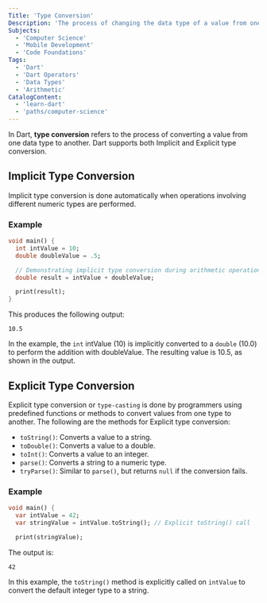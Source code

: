 ```yaml
---
Title: 'Type Conversion'
Description: 'The process of changing the data type of a value from one type to another.'
Subjects:
  - 'Computer Science'
  - 'Mobile Development'
  - 'Code Foundations'
Tags:
  - 'Dart'
  - 'Dart Operators'
  - 'Data Types'
  - 'Arithmetic'
CatalogContent:
  - 'learn-dart'
  - 'paths/computer-science'
---
```


In Dart, **type conversion** refers to the process of converting a value from one data type to another. Dart supports both Implicit and Explicit type conversion.

## Implicit Type Conversion

Implicit type conversion is done automatically when operations involving different numeric types are performed.

### Example

```dart
void main() {
  int intValue = 10;
  double doubleValue = .5;

  // Demonstrating implicit type conversion during arithmetic operation
  double result = intValue + doubleValue;

  print(result);
}
```

This produces the following output:

```shell
10.5
```

In the example, the `int` intValue (10) is implicitly converted to a `double` (10.0) to perform the addition with doubleValue. The resulting value is 10.5, as shown in the output.

## Explicit Type Conversion

Explicit type conversion or `type-casting` is done by programmers using predefined functions or methods to convert values from one type to another. The following are the methods for Explicit type conversion:

- `toString()`: Converts a value to a string.
- `toDouble()`: Converts a value to a double.
- `toInt()`: Converts a value to an integer.
- `parse()`: Converts a string to a numeric type.
- `tryParse()`: Similar to `parse()`, but returns `null` if the conversion fails.

### Example

```dart
void main() {
  var intValue = 42;
  var stringValue = intValue.toString(); // Explicit toString() call

  print(stringValue);
```

The output is:

```shell
42
```

In this example, the `toString()` method is explicitly called on `intValue` to convert the default integer type to a string.
